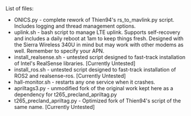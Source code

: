 List of files:
- ONICS.py - complete rework of Thien94's rs_to_mavlink.py script. Includes logging and thread management options.
- uplink.sh - bash script to manage LTE uplink. Supports self-recovery and includes a daily reboot at 1am to keep things fresh. Designed with the Sierra Wireless 340U in mind but may work with other modems as well. Remember to specify your APN.
- install_realsense.sh - untested script designed to fast-track installation of Intel's RealSense libraries. [Currently Untested]
- install_ros.sh - untested script designed to fast-track installation of ROS2 and realsense-ros. [Currently Untested]
- hall-monitor.sh - restarts any one service when it crashes.
- apriltags3.py - unmodified fork of the original work kept here as a dependency for t265_precland_apriltag.py
- t265_precland_apriltag.py - Optimized fork of Thien94's script of the same name. [Currently Untested]
